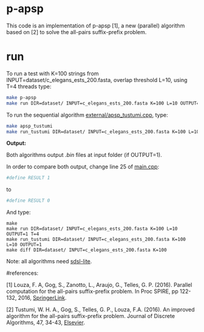 # p-apsp

This code is an implementation of p-apsp [1], a new (parallel) algorithm based
on [2] to solve the all-pairs suffix-prefix problem.


# run

To run a test with K=100 strings from INPUT=dataset/c_elegans_ests_200.fasta, overlap threshold L=10, using T=4 threads type:

```sh
make p-apsp
make run DIR=dataset/ INPUT=c_elegans_ests_200.fasta K=100 L=10 OUTPUT=0 T=4
```

To run the sequential algorithm [external/apsp_tustumi.cpp](https://github.com/felipelouza/p-apsp/blob/master/external/apsp_tustumi.cpp), type:
```sh
make apsp_tustumi
make run_tustumi DIR=dataset/ INPUT=c_elegans_ests_200.fasta K=100 L=10 OUTPUT=0
```

**Output:**

Both algorithms output _.bin_ files at input folder (if OUTPUT=1).

In order to compare both output, change line 25 of [main.cpp](https://github.com/felipelouza/p-apsp/blob/master/main.cpp#L25):

```sh
#define RESULT 1
```
to
```sh
#define RESULT 0
```

And type:

```
make
make run DIR=dataset/ INPUT=c_elegans_ests_200.fasta K=100 L=10 OUTPUT=1 T=4
make run_tustumi DIR=dataset/ INPUT=c_elegans_ests_200.fasta K=100 L=10 OUTPUT=1
make diff DIR=dataset/ INPUT=c_elegans_ests_200.fasta K=100
```


Note: all algorithms need [sdsl-lite](https://github.com/simongog/sdsl-lite).

#references:

[1] Louza, F. A, Gog, S., Zanotto, L., Araujo, G., Telles, G. P. (2016). Parallel computation for the all-pairs suffix-prefix problem. In Proc SPIRE, pp 122-132, 2016, [SpringerLink](http://link.springer.com/chapter/10.1007/978-3-319-46049-9_12).

[2] Tustumi, W. H. A., Gog, S., Telles, G. P., Louza, F.A. (2016). An improved algorithm for the all-pairs suffix-prefix problem. Journal of Discrete Algorithms, 47, 34-43, [Elsevier](http://www.sciencedirect.com/science/article/pii/S1570866716300053).



